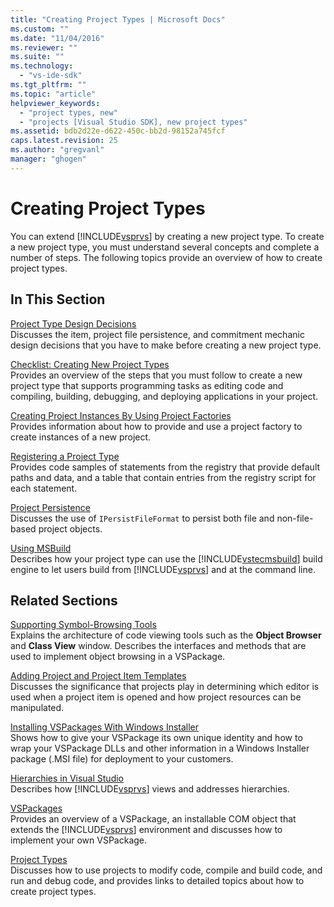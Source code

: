 ```yaml
---
title: "Creating Project Types | Microsoft Docs"
ms.custom: ""
ms.date: "11/04/2016"
ms.reviewer: ""
ms.suite: ""
ms.technology: 
  - "vs-ide-sdk"
ms.tgt_pltfrm: ""
ms.topic: "article"
helpviewer_keywords: 
  - "project types, new"
  - "projects [Visual Studio SDK], new project types"
ms.assetid: bdb2d22e-d622-450c-bb2d-98152a745fcf
caps.latest.revision: 25
ms.author: "gregvanl"
manager: "ghogen"
---
```

# Creating Project Types
You can extend [!INCLUDE[vsprvs](../../code-quality/includes/vsprvs_md.md)] by creating a new project type. To create a new project type, you must understand several concepts and complete a number of steps. The following topics provide an overview of how to create project types.  
  
## In This Section  
 [Project Type Design Decisions](../../extensibility/internals/project-type-design-decisions.md)  
 Discusses the item, project file persistence, and commitment mechanic design decisions that you have to make before creating a new project type.  
  
 [Checklist: Creating New Project Types](../../extensibility/internals/checklist-creating-new-project-types.md)  
 Provides an overview of the steps that you must follow to create a new project type that supports programming tasks as editing code and compiling, building, debugging, and deploying applications in your project.  
  
 [Creating Project Instances By Using Project Factories](../../extensibility/internals/creating-project-instances-by-using-project-factories.md)  
 Provides information about how to provide and use a project factory to create instances of a new project.  
  
 [Registering a Project Type](../../extensibility/internals/registering-a-project-type.md)  
 Provides code samples of statements from the registry that provide default paths and data, and a table that contain entries from the registry script for each statement.  
  
 [Project Persistence](../../extensibility/internals/project-persistence.md)  
 Discusses the use of `IPersistFileFormat` to persist both file and non-file-based project objects.  
  
 [Using MSBuild](../../extensibility/internals/using-msbuild.md)  
 Describes how your project type can use the [!INCLUDE[vstecmsbuild](../../extensibility/internals/includes/vstecmsbuild_md.md)] build engine to let users build from [!INCLUDE[vsprvs](../../code-quality/includes/vsprvs_md.md)] and at the command line.  
  
## Related Sections  
 [Supporting Symbol-Browsing Tools](../../extensibility/internals/supporting-symbol-browsing-tools.md)  
 Explains the architecture of code viewing tools such as the **Object Browser** and **Class View** window. Describes the interfaces and methods that are used to implement object browsing in a VSPackage.  
  
 [Adding Project and Project Item Templates](../../extensibility/internals/adding-project-and-project-item-templates.md)  
 Discusses the significance that projects play in determining which editor is used when a project item is opened and how project resources can be manipulated.  
  
 [Installing VSPackages With Windows Installer](../../extensibility/internals/installing-vspackages-with-windows-installer.md)  
 Shows how to give your VSPackage its own unique identity and how to wrap your VSPackage DLLs and other information in a Windows Installer package (.MSI file) for deployment to your customers.  
  
 [Hierarchies in Visual Studio](../../extensibility/internals/hierarchies-in-visual-studio.md)  
 Describes how [!INCLUDE[vsprvs](../../code-quality/includes/vsprvs_md.md)] views and addresses hierarchies.  
  
 [VSPackages](../../extensibility/internals/vspackages.md)  
 Provides an overview of a VSPackage, an installable COM object that extends the [!INCLUDE[vsprvs](../../code-quality/includes/vsprvs_md.md)] environment and discusses how to implement your own VSPackage.  
  
 [Project Types](../../extensibility/internals/project-types.md)  
 Discusses how to use projects to modify code, compile and build code, and run and debug code, and provides links to detailed topics about how to create project types.